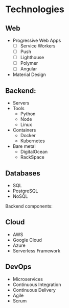 # Technologies

## Web
* Progressive Web Apps
    - [ ] Service Workers
    - [ ] Push
    - [ ] Lighthouse
    - [ ] Polymer
    - [ ] Angular
* Material Design

##  Backend:
* Servers
* Tools
    - Python
    - Node
    - Linux
* Containers
    - Docker
    - Kubernetes
* Bare metal
    - DigitalOcean
    - RackSpace

## Databases
  * SQL
  * PostgreSQL
  * NoSQL

Backend components:

## Cloud
  * AWS
  * Google Cloud
  * Azure
  * Serverless Framework

## DevOps
  * Microservices
  * Continuous Integration
  * Continuous Delivery
  * Agile
  * Scrum

